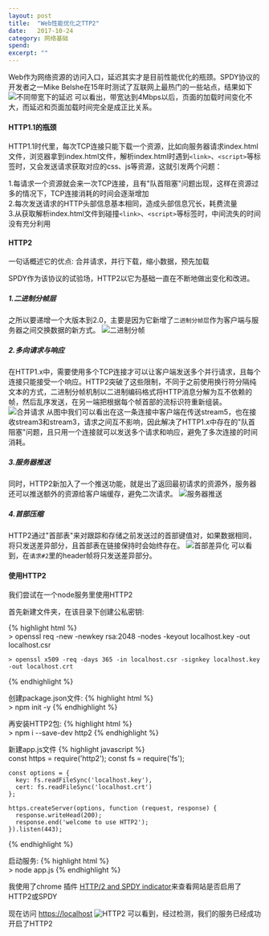 ```yaml
---
layout: post
title:  "Web性能优化之TTP2"
date:   2017-10-24
category: 网络基础
spend: 
excerpt: ""
---
```


Web作为网络资源的访问入口，延迟其实才是目前性能优化的瓶颈。SPDY协议的开发者之一Mike Belshe在15年时测试了互联网上最热门的一些站点，结果如下
![不同带宽下的延迟](http://navcd-1252873427.cosgz.myqcloud.com/head_img/%E4%B8%8D%E5%90%8C%E5%B8%A6%E5%AE%BD%E4%B8%8B%E7%9A%84%E5%BB%B6%E8%BF%9F.png)
可以看出，带宽达到4Mbps以后，页面的加载时间变化不大，而延迟和页面加载时间完全是成正比关系。

#### HTTP1.1的瓶颈  

HTTP1.1时代里，每次TCP连接只能下载一个资源，比如向服务器请求index.html文件，浏览器拿到index.html文件，解析index.html时遇到`<link>`、`<script>`等标签时，又会发送请求获取对应的css、js等资源，这就引发两个问题：  

1.每请求一个资源就会来一次TCP连接，且有"队首阻塞"问题出现，这样在资源过多的情况下，TCP连接消耗的时间会逐渐增加  
2.每次发送请求的HTTP头部信息基本相同，造成头部信息冗长，耗费流量  
3.从获取解析index.html文件到碰撞`<link>`、`<script>`等标签时，中间流失的时间没有充分利用  

#### HTTP2  

一句话概述它的优点: 合并请求，并行下载，缩小数据，预先加载  

SPDY作为该协议的试验场，HTTP2以它为基础一直在不断地做出变化和改进。  

##### 1.二进制分帧层
之所以要递增一个大版本到2.0，主要是因为它新增了`二进制分帧层`作为客户端与服务器之间交换数据的新方式。
![二进制分帧](http://navcd-1252873427.cosgz.myqcloud.com/head_img/%E4%BA%8C%E8%BF%9B%E5%88%B6%E5%88%86%E5%B8%A7.png)
  
##### 2.多向请求与响应
在HTTP1.x中，需要使用多个TCP连接才可以让客户端发送多个并行请求，且每个连接只能接受一个响应。HTTP2突破了这些限制，不同于之前使用换行符分隔纯文本的方式，二进制分帧机制以二进制编码格式将HTTP消息分解为互不依赖的帧，然后乱序发送，在另一端把根据每个帧首部的流标识符重新组装。
![合并请求](http://navcd-1252873427.cosgz.myqcloud.com/head_img/%E5%90%88%E5%B9%B6%E8%AF%B7%E6%B1%82.jpeg)
从图中我们可以看出在这一条连接中客户端在传送stream5，也在接收stream3和stream3，请求之间互不影响，因此解决了HTTP1.x中存在的"队首阻塞"问题，且只用一个连接就可以发送多个请求和响应，避免了多次连接的时间消耗。

##### 3.服务器推送
同时，HTTP2新加入了一个推送功能，就是出了返回最初请求的资源外，服务器还可以推送额外的资源给客户端缓存，避免二次请求。
![服务器推送](http://navcd-1252873427.cosgz.myqcloud.com/head_img/%E6%9C%8D%E5%8A%A1%E5%99%A8%E6%8E%A8%E9%80%81.png)

##### 4.首部压缩
HTTP2通过"首部表"来对跟踪和存储之前发送过的首部键值对，如果数据相同，将只发送差异部分，且首部表在链接保持时会始终存在。
![首部差异化](http://navcd-1252873427.cosgz.myqcloud.com/head_img/%E9%A6%96%E9%83%A8%E5%B7%AE%E5%BC%82%E5%8C%96.png)
可以看到，在`请求#2`里的header帧将只发送差异部分。

#### 使用HTTP2
我们尝试在一个node服务里使用HTTP2

首先新建文件夹，在该目录下创建公私密钥:

{% highlight html %}  
    > openssl req -new -newkey rsa:2048 -nodes -keyout localhost.key -out localhost.csr 
    
    > openssl x509 -req -days 365 -in localhost.csr -signkey localhost.key -out localhost.crt
{% endhighlight %}

创建package.json文件:
{% highlight html %}  
    > npm init -y
{% endhighlight %}

再安装HTTP2包:
{% highlight html %}  
    > npm i --save-dev http2
{% endhighlight %}

新建app.js文件
{% highlight javascript %}  
    const https = require('http2');
    const fs = require('fs');
    
    const options = {
      key: fs.readFileSync('localhost.key'),
      cert: fs.readFileSync('localhost.crt')
    };
    
    https.createServer(options, function (request, response) {
      response.writeHead(200);
      response.end('welcome to use HTTP2');
    }).listen(443);
{% endhighlight %}

启动服务:
{% highlight html %}  
    > node app.js
{% endhighlight %}

我使用了chrome 插件 [HTTP/2 and SPDY indicator](https://chrome.google.com/webstore/detail/http2-and-spdy-indicator/mpbpobfflnpcgagjijhmgnchggcjblin?hl=en&utm_source=nginx-1-9-5&utm_medium=blog)来查看网站是否启用了HTTP2或SPDY

现在访问 [https://localhost](https://localhost)
![HTTP2](http://navcd-1252873427.cosgz.myqcloud.com/head_img/HTTP2.png)
可以看到，经过检测，我们的服务已经成功开启了HTTP2
